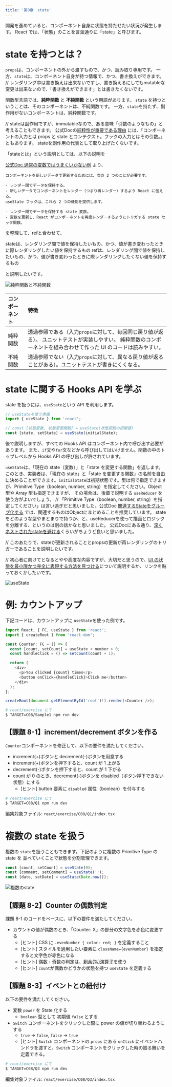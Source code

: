 ```yaml
---
title: '第8章　state'
---
```


開発を進めていると、コンポーネント自身に状態を持たせたい状況が発生します。
React では、「状態」のことを言葉通りに「state」と呼びます。

# state を持つとは？

`props`は、コンポーネントの外から渡すもので、かつ、読み取り専用です。
一方、`state`は、コンポーネント自身が持つ情報で、かつ、書き換えができます。
// レンダリング中は書き換えは出来ないですし、書き換えるにしてもmutableな変更は出来ないので、「書き換えができます」とは書きたくないです。

関数型言語では、**純粋関数** と **不純関数** という用語があります。
`state` を持つということは、そのコンポーネントは、不純関数です。
一方、`state`を持たず、副作用がないコンポーネントは、純粋関数です。

// stateは副作用ですが、immutableなので、ある意味「引数のようなもの」と考えることもできます。
公式Docの[純粋性が重要である理由](https://ja.react.dev/reference/rules/components-and-hooks-must-be-pure#why-does-purity-matter) には、「コンポーネントの入力とは props と state とコンテクスト。フックの入力とはその引数。」ともあります。
stateを副作用の代表として取り上げたくないです。

「stateとは」という説明としては、以下の説明を

[公式Doc 通常の変数ではうまくいかない例](https://ja.react.dev/learn/state-a-components-memory#when-a-regular-variable-isnt-enough) より、
```
コンポーネントを新しいデータで更新するためには、次の 2 つのことが必要です。

- レンダー間でデータを保持する。
- 新しいデータでコンポーネントをレンダー（つまり再レンダー）するよう React に伝える。
useState フックは、これら 2 つの機能を提供します。

- レンダー間でデータを保持する state 変数。
- 変数を更新し、React がコンポーネントを再度レンダーするようにトリガする state セッタ関数。
```
を整理して、refと合わせて、

stateは、レンダリング間で値を保持したいもの、かつ、値が書き変わったときに際レンダリングしたい値を保持するもの
refは、レンダリング間で値を保持したいもの、かつ、値が書き変わったときに際レンダリングしたくない値を保持するもの

と説明したいです。

![純粋関数と不純関数](./08_function.svg)

| コンポーネント | 特徴                                                                                                                                                                |
| :------------- | :------------------------------------------------------------------------------------------------------------------------------------------------------------------ |
| 純粋関数       | 透過参照である（入力`props`に対して、毎回同じ戻り値が返る）。 ユニットテストが実装しやすい。 純粋関数のコンポーネントを組み合わせて作った UI のコードは読みやすい。 |
| 不純関数       | 透過参照でない（入力`props`に対して、異なる戻り値が返ることがある）。ユニットテストが書きにくくなる。                                                               |

# state に関する Hooks API を学ぶ

state を扱うには、`useState`という API を利用します。

```javascript
// useStateを使う準備
import { useState } from 'react';

// const [状態変数, 状態変更関数] = useState(状態変数の初期値)
const [state, setState] = useState(initialState);
```

後で説明しますが、すべての Hooks API はコンポーネント内で呼び出す必要があります。
また、`if`文や`for`文などから呼び出してはいけません。関数の中のトップレベルから Hooks API の呼び出しが許されています。

`useState`は、「現在の state（変数）」と「state を変更する関数」を返します。
このとき、実装者は、「現在の state」と「state を変更する関数」の名前を自由に決めることができます。`initialState`は初期状態です。型は何で指定できますが、Primitive Type（boolean, number, string）を指定してください。Object 型や Array 型も指定できますが、
その場合は、後章で説明する `useReducer` を使う方がよいでしょう。
// 「Primitive Type（boolean, number, string）を指定してください」は言い過ぎだと思いました。公式Doc [関連するStateをグループ化する](https://ja.react.dev/learn/choosing-the-state-structure#group-related-state) では、関連するものはObjectにまとめることを推奨しています。
stateをどのような型やまとまりで持つか、と、useReducerを使って描画とロジックを分離する、というのは別の話かなと思いました。
公式Docにある通り、[深くネストされたstateを避ける](https://ja.react.dev/learn/choosing-the-state-structure#avoid-deeply-nested-state)くらいがちょうど良いと思いました。

//
このあたりで、stateが更新されることとpropsの更新が再レンダリングのトリガーであることを説明したいです。

// 初心者に向けてとなるとやや高度な内容ですが、大切だと思うので、[UI の状態を最小限かつ完全に表現する方法を見つける](https://ja.react.dev/learn/thinking-in-react#step-3-find-the-minimal-but-complete-representation-of-ui-state)について説明するか、リンクを貼っておくかしたいです。

![useState](./08_useState.svg)

# 例: カウントアップ

下記コードは、カウントアップに `useState`を使った例です。

```typescript
import React, { FC, useState } from 'react';
import { createRoot } from 'react-dom';

const Counter: FC = () => {
  const [count, setCount] = useState < number > 0;
  const handleClick = () => setCount(count + 1);

  return (
    <div>
      <p>You clicked {count} times</p>
      <button onClick={handleClick}>Click me</button>
    </div>
  );
};

createRoot(document.getElementById('root')!).render(<Counter />);
```

```bash
# react/exercise にて
$ TARGET=C08/Sample1 npm run dev
```

## 【課題 8-1】increment/decrement ボタンを作る

`Counter`コンポーネントを修正して、以下の要件を満たしてください。

- increment(+)ボタンと decrement(-)ボタンを用意する
- increment(+)ボタンを押下すると、count が 1 上がる
- decrement(-)ボタンを押下すると、count が 1 下がる
- count が 0 のとき、decrement(-)ボタンを disabled（ボタン押下できない状態）にする
  - [ヒント] button 要素に `disabled` 属性（boolean）を付与する

```bash
# react/exercise にて
$ TARGET=C08/Q1 npm run dev
```

編集対象ファイル: `react/exercise/C08/Q1/index.tsx`

# 複数の state を扱う

複数の `state`を扱うこともできます。下記のように複数の Primitive Type の state を
並べていくことで状態を分割管理できます。

```javascript
const [count, setCount] = useState(0);
const [comment, setComment] = useState('');
const [date, setDate] = useState(Date.now());
```

![複数のstate](08_multi_state.svg)

## 【課題 8-2】Counter の偶数判定

課題 8-1 のコードをベースに、以下の要件を満たしてください。

- カウントの値が偶数のとき、「Counter: X」の部分の文字色を赤色に変更する
  - [ヒント] CSS に `.evenNumber { color: red; }` を定義すること
  - [ヒント] スタイルを適用したい要素に `className={evenNumber}` を指定すると文字色が赤色になる
  - [ヒント] 偶数・奇数の判定は、[剰余(%)演算子](https://developer.mozilla.org/ja/docs/Web/JavaScript/Reference/Operators/Arithmetic_Operators#Remainder)を使う
  - [ヒント] `count`が偶数かどうかの状態を持つ `useState` を定義する

## 【課題 8-3】イベントとの紐付け

以下の要件を満たしてください。

- 変数 `power` を State 化する
  - `boolean` 型として 初期値 `false` とする
- `Switch` コンポーネントをクリックした際に power の値が切り替わるようにする
  - `true` -> `false`, `false` -> `true`
  - [ヒント] `Switch` コンポーネントの `props` にある `onClick` にイベントハンドラを渡すと、`Switch` コンポーネントをクリックした時の振る舞いを定義できる。

```bash
# react/exercise にて
$ TARGET=C08/Q3 npm run dev
```

編集対象ファイル: `react/exercise/C08/Q3/index.tsx`
